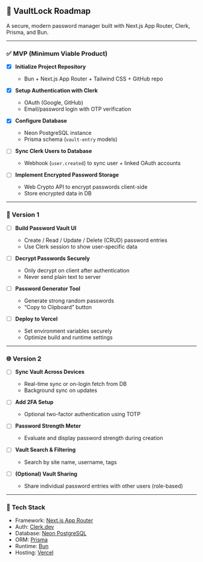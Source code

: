 ## 📌 VaultLock Roadmap

A secure, modern password manager built with Next.js App Router, Clerk, Prisma, and Bun.

---

### ✅ MVP (Minimum Viable Product)

- [x] **Initialize Project Repository**
  - Bun + Next.js App Router + Tailwind CSS + GitHub repo

- [x] **Setup Authentication with Clerk**
  - OAuth (Google, GitHub)
  - Email/password login with OTP verification

- [x] **Configure Database**
  - Neon PostgreSQL instance
  - Prisma schema (`vault-entry` models)

- [ ] **Sync Clerk Users to Database**
  - Webhook (`user.created`) to sync user + linked OAuth accounts

- [ ] **Implement Encrypted Password Storage**
  - Web Crypto API to encrypt passwords client-side
  - Store encrypted data in DB

---

### 🚀 Version 1

- [ ] **Build Password Vault UI**
  - Create / Read / Update / Delete (CRUD) password entries
  - Use Clerk session to show user-specific data

- [ ] **Decrypt Passwords Securely**
  - Only decrypt on client after authentication
  - Never send plain text to server

- [ ] **Password Generator Tool**
  - Generate strong random passwords
  - “Copy to Clipboard” button

- [ ] **Deploy to Vercel**
  - Set environment variables securely
  - Optimize build and runtime settings

---

### 🌐 Version 2

- [ ] **Sync Vault Across Devices**
  - Real-time sync or on-login fetch from DB
  - Background sync on updates

- [ ] **Add 2FA Setup**
  - Optional two-factor authentication using TOTP

- [ ] **Password Strength Meter**
  - Evaluate and display password strength during creation

- [ ] **Vault Search & Filtering**
  - Search by site name, username, tags

- [ ] **(Optional) Vault Sharing**
  - Share individual password entries with other users (role-based)

---

### 📁 Tech Stack

- Framework: [Next.js App Router](https://nextjs.org/docs/app)
- Auth: [Clerk.dev](https://clerk.dev/)
- Database: [Neon PostgreSQL](https://neon.tech/)
- ORM: [Prisma](https://prisma.io/)
- Runtime: [Bun](https://bun.sh/)
- Hosting: [Vercel](https://vercel.com/)
